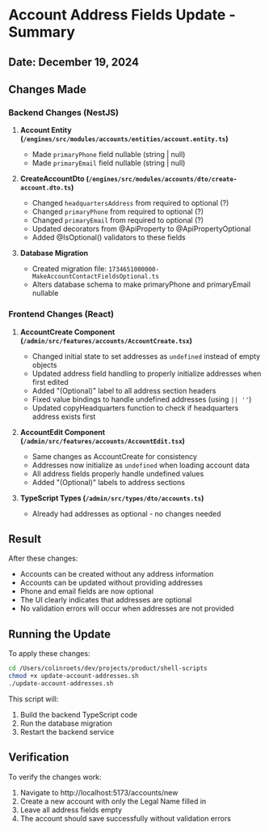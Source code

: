 # Account Address Fields Update - Summary

## Date: December 19, 2024

## Changes Made

### Backend Changes (NestJS)

1. **Account Entity (`/engines/src/modules/accounts/entities/account.entity.ts`)**
   - Made `primaryPhone` field nullable (string | null)
   - Made `primaryEmail` field nullable (string | null)

2. **CreateAccountDto (`/engines/src/modules/accounts/dto/create-account.dto.ts`)**
   - Changed `headquartersAddress` from required to optional (?)
   - Changed `primaryPhone` from required to optional (?)
   - Changed `primaryEmail` from required to optional (?)
   - Updated decorators from @ApiProperty to @ApiPropertyOptional
   - Added @IsOptional() validators to these fields

3. **Database Migration**
   - Created migration file: `1734651000000-MakeAccountContactFieldsOptional.ts`
   - Alters database schema to make primaryPhone and primaryEmail nullable

### Frontend Changes (React)

1. **AccountCreate Component (`/admin/src/features/accounts/AccountCreate.tsx`)**
   - Changed initial state to set addresses as `undefined` instead of empty objects
   - Updated address field handling to properly initialize addresses when first edited
   - Added "(Optional)" label to all address section headers
   - Fixed value bindings to handle undefined addresses (using `|| ''`)
   - Updated copyHeadquarters function to check if headquarters address exists first

2. **AccountEdit Component (`/admin/src/features/accounts/AccountEdit.tsx`)**
   - Same changes as AccountCreate for consistency
   - Addresses now initialize as `undefined` when loading account data
   - All address fields properly handle undefined values
   - Added "(Optional)" labels to address sections

3. **TypeScript Types (`/admin/src/types/dto/accounts.ts`)**
   - Already had addresses as optional - no changes needed

## Result

After these changes:
- Accounts can be created without any address information
- Accounts can be updated without providing addresses
- Phone and email fields are now optional
- The UI clearly indicates that addresses are optional
- No validation errors will occur when addresses are not provided

## Running the Update

To apply these changes:

```bash
cd /Users/colinroets/dev/projects/product/shell-scripts
chmod +x update-account-addresses.sh
./update-account-addresses.sh
```

This script will:
1. Build the backend TypeScript code
2. Run the database migration
3. Restart the backend service

## Verification

To verify the changes work:
1. Navigate to http://localhost:5173/accounts/new
2. Create a new account with only the Legal Name filled in
3. Leave all address fields empty
4. The account should save successfully without validation errors
